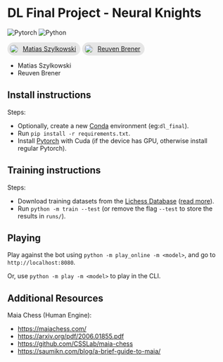 # DL Final Project - Neural Knights

![Pytorch](https://img.shields.io/badge/PyTorch-EE4C2C?style=for-the-badge&logo=pytorch&logoColor=white)
![Python](https://img.shields.io/badge/Python-FFD43B?style=for-the-badge&logo=python&logoColor=blue)

<a style="display:inline-flex;gap:10px;padding:5px 10px 5px 5px;background:#8883;border-radius:40px;line-height:20px" href="https://github.com/mszylkowski">
<img src="https://avatars.githubusercontent.com/u/22420856" height="20" style="border-radius:50%">
Matias Szylkowski
</a>
<a style="display:inline-flex;gap:10px;padding:5px 10px 5px 5px;background:#8883;border-radius:40px;line-height:20px" href="https://github.com/rabrener">
<img src="https://avatars.githubusercontent.com/u/16889614" height="20" style="border-radius:50%">
Reuven Brener
</a>

- Matias Szylkowski
- Reuven Brener

## Install instructions

Steps:

- Optionally, create a new [Conda](https://www.anaconda.com) environment (eg:`dl_final`).
- Run `pip install -r requirements.txt`.
- Install [Pytorch](https://pytorch.org/get-started/locally) with Cuda (if the device has GPU, otherwise install regular Pytorch).

## Training instructions

Steps:

- Download training datasets from the [Lichess Database](https://database.lichess.org/#standard_games) ([read more](./data/README.md)).
- Run `python -m train --test` (or remove the flag `--test` to store the results in `runs/`).

## Playing

Play against the bot using `python -m play_online -m <model>`, and go to `http://localhost:8080`.

Or, use `python -m play -m <model>` to play in the CLI.

## Additional Resources

Maia Chess (Human Engine):

- https://maiachess.com/
- https://arxiv.org/pdf/2006.01855.pdf
- https://github.com/CSSLab/maia-chess
- https://saumikn.com/blog/a-brief-guide-to-maia/
